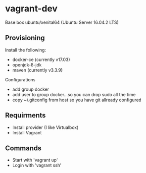 # vagrant-dev
Base box ubuntu/xenital64 (Ubuntu Server 16.04.2 LTS)

## Provisioning

Install the following:
* docker-ce (currently v17.03)
* openjdk-8-jdk
* maven (currently v3.3.9)

Configurations
* add group docker
* add user to group docker...so you can drop sudo all the time
* copy ~/.gitconfig from host so you have git allready configured

## Requirments
* Install provider (I like Virtualbox)
* Install Vagrant

## Commands
* Start with 'vagrant up'
* Login with 'vagrant ssh'
